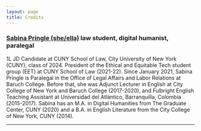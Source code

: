 ```yaml
---
layout: page
title: Credits
---
```


### [Sabina Pringle (she/ella)](https://sabinapringle.commons.gc.cuny.edu/) law student, digital humanist, paralegal  

1L JD Candidate at CUNY School of Law, City University of New York (CUNY), class of 2024. President of the Ethical and Equitable Tech student group (EET) at CUNY School of Law (2021-22). Since January 2021, Sabina Pringle is Paralegal in the Office of Legal Affairs and Labor Relations at Baruch College. Before that, she was Adjunct Lecturer in English at City College of New York and Baruch College (2017-2020), and Fulbright English Teaching Assistant at Universidad del Atlántico, Barranquilla, Colombia (2015-2017). Sabina has an M.A. in Digital Humanities from The Graduate Center, CUNY (2020) and a B.A. in English Literature from the City College of New York, CUNY (2014).

---
